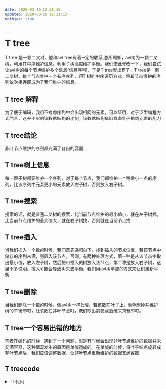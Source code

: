 ```yaml
---
date: 2020-03-16 12:31:15
updated: 2020-03-16 12:31:15
mathjax: true
---
```

# T tree
T tree 是一颗二叉树，他和avl tree有着一定的联系,总所周知，avl树为一颗二叉树，利用其中序维护信息，利用子树高度维护平衡。我们借此修改一下，我们尝试让avl树的每个节点维护多个信息[信息序列]，于是T tree就出现了。T tree是一颗二叉树，每个节点维护一个有序序列，用T 树的中序遍历方式，将其节点维护的序列依次相连即成为了我们维护的信息。

## T tree 解释
为了便于编码，我们不考虑序列中会出现相同的元素，可以证明，对于泛型编程方式而言，这并不影响该数据结构的功能，该数据结构依旧具备维护相同元素的能力

## T tree结论
非叶节点维护的序列都充满了各自的容器

## T tree树上信息
每一颗子树都要维护一个序列，对于每个节点，我们都维护一个稍微小一点的序列，比该序列中元素更小的元素放入左子树，否则放入右子树。


## T tree搜索
搜索的话，就是普通二叉树的搜索，比当前节点维护的最小值小，就在左子树找，比当前节点维护的最大值大，就在右子树找，否则就在当前节点找

## T tree插入
当我们插入一个数的时候，我们首先递归向下，找到插入的节点位置，若该节点中储存的序列未满，则置入该节点，否则，有两种处理方式，第一种是从该节点中取出最小值，放入左子树，然后把带插入的树放入该节点，第二种是放入右子树，这里不多说明。插入可能会导致树失去平衡，我们用avl树单旋的方式来让树重新平衡

## T tree删除
当我们删除一个数的时候，像avl树一样处理，若该数在叶子上，简单删掉并维护树的平衡即可，让该数在非叶节点时，我们取出前驱或后继来顶替即可。

## T tree一个容易出错的地方
笔者在编码的时候，遇到了一个问题，就是有时候会出现非叶节点维护的数据并未充满容器，这种情况发生的原因是单旋造成的。在单旋的时候，将叶子结点旋转成非叶节点后，我们应该调整数据，让非叶节点重新维护的数据充满容器

## T treecode
<details>
<summary>TT代码</summary>
{% include_code tree lang:cpp cpp/perfect/data_structure/T_tree.h %}
</details>